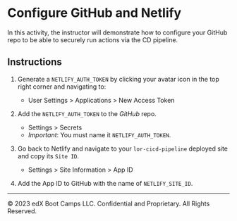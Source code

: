 # Configure GitHub and Netlify

In this activity, the instructor will demonstrate how to configure your GitHub repo to be able to securely run actions via the CD pipeline.

## Instructions

1. Generate a `NETLIFY_AUTH_TOKEN` by clicking your avatar icon in the top right corner and navigating to:
   * User Settings > Applications > New Access Token

2. Add the `NETLIFY_AUTH_TOKEN` to the *GitHub* repo.
   * Settings > Secrets
   * *Important*: You must name it `NETLIFY_AUTH_TOKEN`.

3. Go back to Netlify and navigate to your `lor-cicd-pipeline` deployed site and copy its `Site ID`.
   *  Settings > Site Information > App ID
4. Add the App ID to GitHub with the name of `NETLIFY_SITE_ID`.

  
  ---

© 2023 edX Boot Camps LLC. Confidential and Proprietary. All Rights Reserved.
